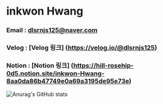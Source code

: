 # inkwon Hwang

### Email : dlsrnjs125@naver.com
### Velog : [Velog 링크] (https://velog.io/@dlsrnjs125)
### Notion : [Notion 링크] (https://hill-rosehip-0d5.notion.site/inkwon-Hwang-8aa0da86b47749e0a69a3195de95e73e)
![Anurag's GitHub stats](https://github-readme-stats.vercel.app/api?username=dlsrnjs125&show_icons=true&theme=radical)
<!--
**dlsrnjs125/dlsrnjs125** is a ✨ _special_ ✨ repository because its `README.md` (this file) appears on your GitHub profile.

Here are some ideas to get you started:

- 🔭 I’m currently working on ...
- 🌱 I’m currently learning ...
- 👯 I’m looking to collaborate on ...
- 🤔 I’m looking for help with ...
- 💬 Ask me about ...
- 📫 How to reach me: ...
- 😄 Pronouns: ...
- ⚡ Fun fact: ...
-->
